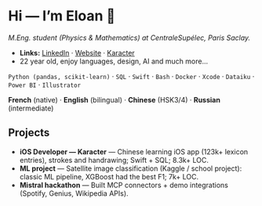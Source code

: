 # Hi — I’m **Eloan** 👋
*M.Eng. student (Physics & Mathematics) at CentraleSupélec, Paris Saclay.*  

- **Links:** [LinkedIn](https://linkedin.com/in/eloantourtelier) · [Website](https://eloantourtelier.com) · [Karacter](https://apps.apple.com/us/app/文-character/id6747664971)
- 22 year old, enjoy languages, design, AI and much more...

`Python (pandas, scikit-learn)` · `SQL` · `Swift` · `Bash` · `Docker` · `Xcode` · `Dataiku` · `Power BI` · `Illustrator`

**French** (native) · **English** (bilingual) · **Chinese** (HSK3/4) · **Russian** (intermediate)

## Projects
- **iOS Developer — Karacter** — Chinese learning iOS app (123k+ lexicon entries), strokes and handrawing; Swift + SQL; 8.3k+ LOC.  
- **ML project** — Satellite image classification (Kaggle / school project): classic ML pipeline, XGBoost had the best F1; 7k+ LOC.  
- **Mistral hackathon** — Built MCP connectors + demo integrations (Spotify, Genius, Wikipedia APIs).




